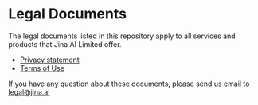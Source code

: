 # Legal Documents

The legal documents listed in this repository apply to all services and products that Jina AI Limited offer.

- [Privacy statement](privacy.md)
- [Terms of Use](terms-of-use.md)

If you have any question about these documents, please send us email to legal@jina.ai
